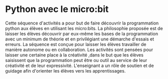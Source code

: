 # Python avec le micro:bit
Cette séquence d'activités a pour but de faire découvrir la programmation python aux élèves en utilisant les micro:bits. La philosophie proposée est de laisser les élèves découvrir par eux-même les bases de la programmation avec un minimum de théorie et en privilégiant une démarche d'essais et erreurs. La séquence est conçue pour laisser les élèves travailler de manière autonome ou en collaboration. Les activités sont pensées pour laisser une certaine place à la créativité ,dans le but que les élèves saisissent que la programmation peut être ou outil au service de leur créativité et de leur expressivité. L'enseignant a un rôle de soutien et de guidage afin d'orienter les élèves vers les apprentissages. 